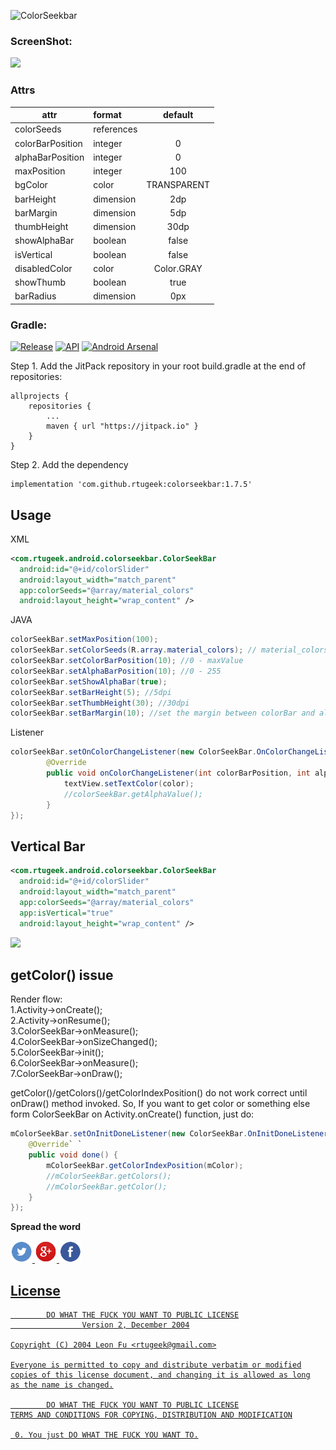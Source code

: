 ![ColorSeekbar](https://github.com/Tobaloidee/ColorSeekBar/blob/master/logo/colorseekbar-02.png)

### ScreenShot:

 ![](https://github.com/rtugeek/ColorSeekBar/blob/master/screenshot/screenshot.gif)

### Attrs
|attr|format|default|
|---|:---|:---:|
|colorSeeds|references||
|colorBarPosition|integer|0|
|alphaBarPosition|integer|0|
|maxPosition|integer|100|
|bgColor|color|TRANSPARENT|
|barHeight|dimension|2dp|
|barMargin|dimension|5dp|
|thumbHeight|dimension|30dp|
|showAlphaBar|boolean|false|
|isVertical|boolean|false|
|disabledColor|color|Color.GRAY|
|showThumb|boolean|true|
|barRadius|dimension|0px|



### Gradle:
<a href="https://jitpack.io/#rtugeek/colorseekbar">![Release](https://jitpack.io/v/rtugeek/colorseekbar.svg)</a>
<a href="https://android-arsenal.com/api?level=14">![API](https://img.shields.io/badge/API-14%2B-brightgreen.svg?style=flat)</a>
<a href="https://android-arsenal.com/details/1/3118">![Android Arsenal](https://img.shields.io/badge/Android%20Arsenal-ColorSeekBar-green.svg?style=true)</a>

Step 1. Add the JitPack repository in your root build.gradle at the end of repositories:
```
allprojects {
    repositories {
        ...
        maven { url "https://jitpack.io" }
    }
}
```
Step 2. Add the dependency
```
implementation 'com.github.rtugeek:colorseekbar:1.7.5'
```

##  Usage

XML
```xml
<com.rtugeek.android.colorseekbar.ColorSeekBar
  android:id="@+id/colorSlider"
  android:layout_width="match_parent"
  app:colorSeeds="@array/material_colors"
  android:layout_height="wrap_content" />
```

JAVA
```java
colorSeekBar.setMaxPosition(100);
colorSeekBar.setColorSeeds(R.array.material_colors); // material_colors is defalut included in res/color,just use it.
colorSeekBar.setColorBarPosition(10); //0 - maxValue
colorSeekBar.setAlphaBarPosition(10); //0 - 255
colorSeekBar.setShowAlphaBar(true);
colorSeekBar.setBarHeight(5); //5dpi
colorSeekBar.setThumbHeight(30); //30dpi
colorSeekBar.setBarMargin(10); //set the margin between colorBar and alphaBar 10dpi
```

Listener
```java
colorSeekBar.setOnColorChangeListener(new ColorSeekBar.OnColorChangeListener() {
        @Override
        public void onColorChangeListener(int colorBarPosition, int alphaBarPosition, int color) {
            textView.setTextColor(color);
            //colorSeekBar.getAlphaValue();
        }
});
```

## Vertical Bar
```xml
<com.rtugeek.android.colorseekbar.ColorSeekBar
  android:id="@+id/colorSlider"
  android:layout_width="match_parent"
  app:colorSeeds="@array/material_colors"
  app:isVertical="true"
  android:layout_height="wrap_content" />
```
 ![](https://github.com/rtugeek/ColorSeekBar/blob/master/screenshot/vertical.png)


## getColor() issue
Render flow:  
1.Activity->onCreate();  
2.Activity->onResume();  
3.ColorSeekBar->onMeasure();  
4.ColorSeekBar->onSizeChanged();  
5.ColorSeekBar->init();  
6.ColorSeekBar->onMeasure();  
7.ColorSeekBar->onDraw();  

getColor()/getColors()/getColorIndexPosition() do not work correct until onDraw() method invoked.
So, If you want to get color or something else form ColorSeekBar on Activity.onCreate() function, just do:
```java
mColorSeekBar.setOnInitDoneListener(new ColorSeekBar.OnInitDoneListener() {
    @Override` `
    public void done() {
        mColorSeekBar.getColorIndexPosition(mColor);
        //mColorSeekBar.getColors();
        //mColorSeekBar.getColor();
    }
});
```

**Spread the word**

<a href="https://twitter.com/intent/tweet?text=Check%20out%20the%20ColorSeekBar%20library%20on%20Github:%20https://github.com/rtugeek/ColorSeekBar/" target="_blank" title="share to twitter" style="width:100%"><img src="https://github.com/PhilJay/MPAndroidChart/blob/master/design/twitter_icon.png" title="Share on Twitter" width="35" height=35 />
<a href="https://plus.google.com/share?url=https://github.com/rtugeek/ColorSeekBar/" target="_blank" title="share to Google+" style="width:100%"><img src="https://github.com/PhilJay/MPAndroidChart/blob/master/design/googleplus_icon.png" title="Share on Google+" width="35" height=35 />
<a href="https://www.facebook.com/sharer/sharer.php?u=https://github.com/rtugeek/ColorSeekBar/" target="_blank" title="share to facebook" style="width:100%"><img src="https://github.com/PhilJay/MPAndroidChart/blob/master/design/facebook_icon.png" title="Share on Facebook" width="35" height=35 />

## License

            DO WHAT THE FUCK YOU WANT TO PUBLIC LICENSE
                    Version 2, December 2004

    Copyright (C) 2004 Leon Fu <rtugeek@gmail.com>

    Everyone is permitted to copy and distribute verbatim or modified
    copies of this license document, and changing it is allowed as long
    as the name is changed.

            DO WHAT THE FUCK YOU WANT TO PUBLIC LICENSE
    TERMS AND CONDITIONS FOR COPYING, DISTRIBUTION AND MODIFICATION

     0. You just DO WHAT THE FUCK YOU WANT TO.
